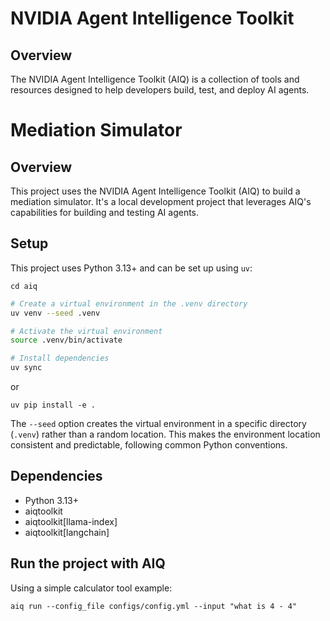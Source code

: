 # NVIDIA Agent Intelligence Toolkit

## Overview

The NVIDIA Agent Intelligence Toolkit (AIQ) is a collection of tools and resources designed to help developers build, test, and deploy AI agents.

# Mediation Simulator

## Overview

This project uses the NVIDIA Agent Intelligence Toolkit (AIQ) to build a mediation simulator. It's a local development project that leverages AIQ's capabilities for building and testing AI agents.

## Setup

This project uses Python 3.13+ and can be set up using `uv`:

```
cd aiq
```

```bash
# Create a virtual environment in the .venv directory
uv venv --seed .venv

# Activate the virtual environment
source .venv/bin/activate

# Install dependencies
uv sync
```

or

```
uv pip install -e .
```

The `--seed` option creates the virtual environment in a specific directory (`.venv`) rather than a random location. This makes the environment location consistent and predictable, following common Python conventions.

## Dependencies

- Python 3.13+
- aiqtoolkit
- aiqtoolkit[llama-index]
- aiqtoolkit[langchain]


## Run the project with AIQ

Using a simple calculator tool example:

```
aiq run --config_file configs/config.yml --input "what is 4 - 4"
```
